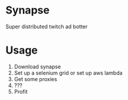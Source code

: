 # Synapse

Super distributed twitch ad botter

# Usage

1. Download synapse
2. Set up a selenium grid or set up aws lambda
3. Get some proxies
4. ???
5. Profit